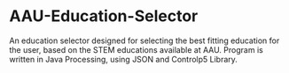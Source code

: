 # AAU-Education-Selector
An education selector designed for selecting the best fitting education for the user, based on the STEM educations available at AAU. Program is written in Java Processing, using JSON and Controlp5 Library.
